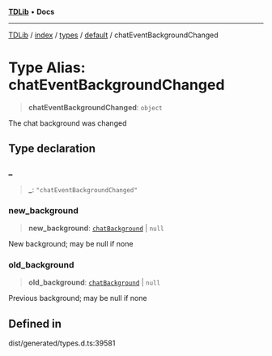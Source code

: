 [**TDLib**](../../../../../../README.md) • **Docs**

***

[TDLib](../../../../../../modules.md) / [index](../../../../../README.md) / [types](../../../README.md) / [default](../README.md) / chatEventBackgroundChanged

# Type Alias: chatEventBackgroundChanged

> **chatEventBackgroundChanged**: `object`

The chat background was changed

## Type declaration

### \_

> **\_**: `"chatEventBackgroundChanged"`

### new\_background

> **new\_background**: [`chatBackground`](chatBackground-1.md) \| `null`

New background; may be null if none

### old\_background

> **old\_background**: [`chatBackground`](chatBackground-1.md) \| `null`

Previous background; may be null if none

## Defined in

dist/generated/types.d.ts:39581

